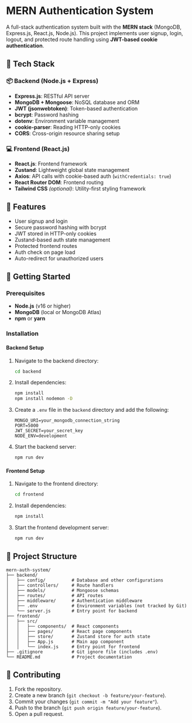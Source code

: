 # MERN Authentication System

A full-stack authentication system built with the **MERN stack** (MongoDB, Express.js, React.js, Node.js). This project implements user signup, login, logout, and protected route handling using **JWT-based cookie authentication**.

## 🔧 Tech Stack

### 📦 Backend (Node.js + Express)
- **Express.js**: RESTful API server
- **MongoDB + Mongoose**: NoSQL database and ORM
- **JWT (jsonwebtoken)**: Token-based authentication
- **bcrypt**: Password hashing
- **dotenv**: Environment variable management
- **cookie-parser**: Reading HTTP-only cookies
- **CORS**: Cross-origin resource sharing setup

### 💻 Frontend (React.js)
- **React.js**: Frontend framework
- **Zustand**: Lightweight global state management
- **Axios**: API calls with cookie-based auth (`withCredentials: true`)
- **React Router DOM**: Frontend routing
- **Tailwind CSS** *(optional)*: Utility-first styling framework

## 🔐 Features
- User signup and login
- Secure password hashing with bcrypt
- JWT stored in HTTP-only cookies
- Zustand-based auth state management
- Protected frontend routes
- Auth check on page load
- Auto-redirect for unauthorized users

## 🚀 Getting Started

### Prerequisites
- **Node.js** (v16 or higher)
- **MongoDB** (local or MongoDB Atlas)
- **npm** or **yarn**

### Installation

#### Backend Setup
1. Navigate to the backend directory:
   ```bash
   cd backend
   ```
2. Install dependencies:
   ```bash
   npm install
   npm install nodemon -D
   ```
3. Create a `.env` file in the `backend` directory and add the following:
   ```env
   MONGO_URI=your_mongodb_connection_string
   PORT=5000
   JWT_SECRET=your_secret_key
   NODE_ENV=development
   ```
4. Start the backend server:
   ```bash
   npm run dev
   ```

#### Frontend Setup
1. Navigate to the frontend directory:
   ```bash
   cd frontend
   ```
2. Install dependencies:
   ```bash
   npm install
   ```
3. Start the frontend development server:
   ```bash
   npm run dev
   ```

## 📂 Project Structure
```
mern-auth-system/
├── backend/
│   ├── config/          # Database and other configurations
│   ├── controllers/     # Route handlers
│   ├── models/          # Mongoose schemas
│   ├── routes/          # API routes
│   ├── middleware/      # Authentication middleware
│   ├── .env             # Environment variables (not tracked by Git)
│   └── server.js        # Entry point for backend
├── frontend/
│   ├── src/
│   │   ├── components/  # React components
│   │   ├── pages/       # React page components
│   │   ├── store/       # Zustand store for auth state
│   │   ├── App.js       # Main app component
│   │   └── index.js     # Entry point for frontend
├── .gitignore           # Git ignore file (includes .env)
└── README.md            # Project documentation
```

## 🤝 Contributing
1. Fork the repository.
2. Create a new branch (`git checkout -b feature/your-feature`).
3. Commit your changes (`git commit -m "Add your feature"`).
4. Push to the branch (`git push origin feature/your-feature`).
5. Open a pull request.
